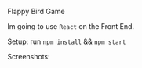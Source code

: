 Flappy Bird Game

Im going to use `React` on the Front End.

Setup:
run `npm install` && `npm start`

Screenshots:
